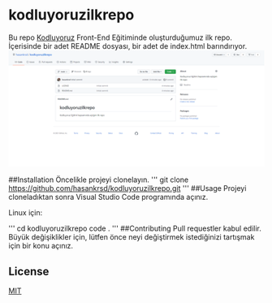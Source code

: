 # kodluyoruzilkrepo
Bu repo [Kodluyoruz](https://www.kodluyoruz.org/) Front-End Eğitiminde oluşturduğumuz ilk repo. İçerisinde bir adet README dosyası, bir adet de index.html barındırıyor.
![kodluyoruzRepo](images/repo.png)

##Installation
Öncelikle projeyi clonelayın.
'''
git clone https://github.com/hasankrsd/kodluyoruzilkrepo.git
'''
##Usage
Projeyi cloneladıktan sonra Visual Studio Code programında açınız.

Linux için:

'''
cd kodluyoruzilkrepo
code .
'''
##Contributing
Pull requestler kabul edilir. Büyük değişiklikler için, lütfen önce neyi değiştirmek istediğinizi tartışmak için bir konu açınız.

## License
[MIT](https://choosealicense.com/licenses/mit/)